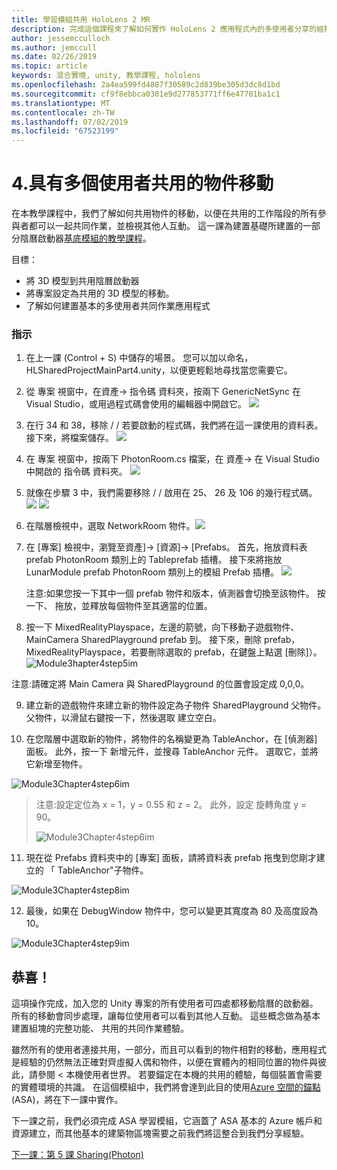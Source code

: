```yaml
---
title: 學習模組共用 HoloLens 2 MR
description: 完成這個課程來了解如何實作 HoloLens 2 應用程式內的多使用者分享的經驗。
author: jessemcculloch
ms.author: jemccull
ms.date: 02/26/2019
ms.topic: article
keywords: 混合實境, unity, 教學課程, hololens
ms.openlocfilehash: 2a4ea599fd4887f30589c2d839be305d3dc8d1bd
ms.sourcegitcommit: cf9f8ebbca0301e9d277853771ff6e47701ba1c1
ms.translationtype: MT
ms.contentlocale: zh-TW
ms.lasthandoff: 07/02/2019
ms.locfileid: "67523199"
---
```

# <a name="4-sharing-object-movements-with-multiple-users"></a>4.具有多個使用者共用的物件移動

在本教學課程中，我們了解如何共用物件的移動，以便在共用的工作階段的所有參與者都可以一起共同作業，並檢視其他人互動。 這一課為建置基礎所建置的一部分陰曆啟動器[基底模組的教學課程](mrlearning-base.md)。

目標：

- 將 3D 模型到共用陰曆啟動器
- 將專案設定為共用的 3D 模型的移動。
- 了解如何建置基本的多使用者共同作業應用程式

### <a name="instructions"></a>指示


1. 在上一課 (Control + S) 中儲存的場景。 您可以加以命名，HLSharedProjectMainPart4.unity，以便更輕鬆地尋找當您需要它。

2. 從 專案 視窗中，在資產-> 指令碼 資料夾，按兩下 GenericNetSync 在 Visual Studio，或用過程式碼會使用的編輯器中開啟它。  ![](images/module3chapter4updatestep2.png)

3. 在行 34 和 38，移除 / / 若要啟動的程式碼，我們將在這一課使用的資料表。 接下來，將檔案儲存。 ![](images/module3chapter4updatestep3.png)

4. 在 專案 視窗中，按兩下 PhotonRoom.cs 檔案，在 資產-> 在 Visual Studio 中開啟的 指令碼 資料夾。 ![](images/module3chapter4updatestep4.png)

5. 就像在步驟 3 中，我們需要移除 / / 啟用在 25、 26 及 106 的幾行程式碼。![](images/module3chapter4updatestep5a.png) ![](images/module3chapter4updatestep5b.png)

6. 在階層檢視中，選取 NetworkRoom 物件。![](images/module3chapter4updatestep6.png)

7. 在 [專案] 檢視中，瀏覽至資產]-> [資源]-> [Prefabs。 首先，拖放資料表 prefab PhotonRoom 類別上的 Tableprefab 插槽。 接下來將拖放 LunarModule prefab PhotonRoom 類別上的模組 Prefab 插槽。 ![](images/module3chapter4updatestep7.png)

   注意:如果您按一下其中一個 prefab 物件和版本，偵測器會切換至該物件。 按一下、 拖放，並釋放每個物件至其適當的位置。



8. 按一下 MixedRealityPlayspace，左邊的箭號，向下移動子遊戲物件、 MainCamera SharedPlayground prefab 到。 接下來，刪除 prefab，MixedRealityPlayspace，若要刪除選取的 prefab，在鍵盤上點選 [刪除]）。
![Module3hapter4step5im](images/module3chapter4step5im.PNG)

注意:請確定將 Main Camera 與 SharedPlayground 的位置會設定成 0,0,0。

9. 建立新的遊戲物件來建立新的物件設定為子物件 SharedPlayground 父物件。 父物件，以滑鼠右鍵按一下，然後選取 建立空白。 

10. 在您階層中選取新的物件，將物件的名稱變更為 TableAnchor，在 [偵測器] 面板。 此外，按一下 新增元件，並搜尋 TableAnchor 元件。 選取它，並將它新增至物件。 

![Module3Chapter4step6im](images/module3chapter4step7im.PNG)

> 注意:設定定位為 x = 1，y = 0.55 和 z = 2。 此外，設定 旋轉角度 y = 90。 
>
> ![Module3Chapter4step6im](images/module3chapter4noteim.PNG)

11. 現在從 Prefabs 資料夾中的 [專案] 面板，請將資料表 prefab 拖曳到您剛才建立的 「 TableAnchor"子物件。

![Module3Chapter4step8im](images/module3chapter4step8im.PNG)



12. 最後，如果在 DebugWindow 物件中，您可以變更其寬度為 80 及高度設為 10。

![Module3Chapter4step9im](images/module3chapter4step11im.PNG)




## <a name="congratulations"></a>恭喜！


這項操作完成，加入您的 Unity 專案的所有使用者可四處都移動陰曆的啟動器。 所有的移動會同步處理，讓每位使用者可以看到其他人互動。 這些概念做為基本建置組塊的完整功能、 共用的共同作業體驗。 

雖然所有的使用者連接共用，一部分，而且可以看到的物件相對的移動，應用程式是經驗的仍然無法正確對齊虛擬人偶和物件，以便在實體內的相同位置的物件與彼此，請參閱 < 本機使用者世界。 若要錨定在本機的共用的體驗，每個裝置會需要的實體環境的共識。 在這個模組中，我們將會達到此目的使用[Azure 空間的錨點](<https://azure.microsoft.com/en-us/services/spatial-anchors/>)(ASA)，將在下一課中實作。

下一課之前，我們必須完成 ASA 學習模組，它涵蓋了 ASA 基本的 Azure 帳戶和資源建立，而其他基本的建築物區塊需要之前我們將這整合到我們分享經驗。

[下一課：第 5 課 Sharing(Photon)](mrlearning-sharing(photon)-ch5.md)


